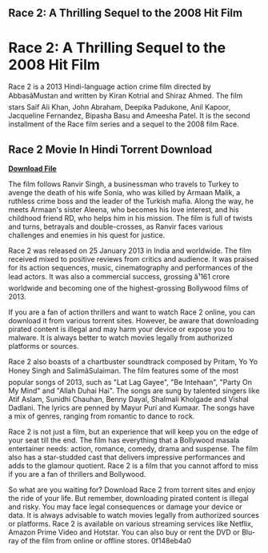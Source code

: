 ## Race 2: A Thrilling Sequel to the 2008 Hit Film

  
# Race 2: A Thrilling Sequel to the 2008 Hit Film
 
Race 2 is a 2013 Hindi-language action crime film directed by AbbasâMustan and written by Kiran Kotrial and Shiraz Ahmed. The film stars Saif Ali Khan, John Abraham, Deepika Padukone, Anil Kapoor, Jacqueline Fernandez, Bipasha Basu and Ameesha Patel. It is the second installment of the Race film series and a sequel to the 2008 film Race.
 
## Race 2 Movie In Hindi Torrent Download


[**Download File**](https://www.google.com/url?q=https%3A%2F%2Ftinurll.com%2F2tLj5B&sa=D&sntz=1&usg=AOvVaw0FeqfuWDQdiXvCSP69aNFY)

 
The film follows Ranvir Singh, a businessman who travels to Turkey to avenge the death of his wife Sonia, who was killed by Armaan Malik, a ruthless crime boss and the leader of the Turkish mafia. Along the way, he meets Armaan's sister Aleena, who becomes his love interest, and his childhood friend RD, who helps him in his mission. The film is full of twists and turns, betrayals and double-crosses, as Ranvir faces various challenges and enemies in his quest for justice.
 
Race 2 was released on 25 January 2013 in India and worldwide. The film received mixed to positive reviews from critics and audience. It was praised for its action sequences, music, cinematography and performances of the lead actors. It was also a commercial success, grossing â¹161 crore worldwide and becoming one of the highest-grossing Bollywood films of 2013.
 
If you are a fan of action thrillers and want to watch Race 2 online, you can download it from various torrent sites. However, be aware that downloading pirated content is illegal and may harm your device or expose you to malware. It is always better to watch movies legally from authorized platforms or sources.
  
Race 2 also boasts of a chartbuster soundtrack composed by Pritam, Yo Yo Honey Singh and SalimâSulaiman. The film features some of the most popular songs of 2013, such as "Lat Lag Gayee", "Be Intehaan", "Party On My Mind" and "Allah Duhai Hai". The songs are sung by talented singers like Atif Aslam, Sunidhi Chauhan, Benny Dayal, Shalmali Kholgade and Vishal Dadlani. The lyrics are penned by Mayur Puri and Kumaar. The songs have a mix of genres, ranging from romantic to dance to rock.
 
Race 2 is not just a film, but an experience that will keep you on the edge of your seat till the end. The film has everything that a Bollywood masala entertainer needs: action, romance, comedy, drama and suspense. The film also has a star-studded cast that delivers impressive performances and adds to the glamour quotient. Race 2 is a film that you cannot afford to miss if you are a fan of thrillers and Bollywood.
 
So what are you waiting for? Download Race 2 from torrent sites and enjoy the ride of your life. But remember, downloading pirated content is illegal and risky. You may face legal consequences or damage your device or data. It is always advisable to watch movies legally from authorized sources or platforms. Race 2 is available on various streaming services like Netflix, Amazon Prime Video and Hotstar. You can also buy or rent the DVD or Blu-ray of the film from online or offline stores.
 0f148eb4a0
